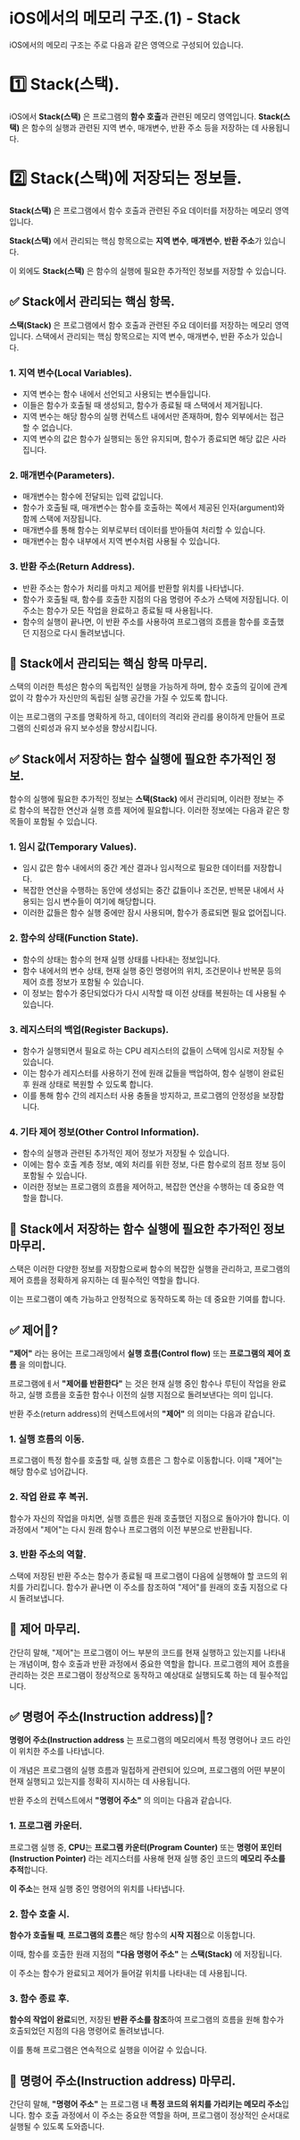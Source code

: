 # iOS에서의 메모리 구조.(1) - Stack

iOS에서의 메모리 구조는 주로 다음과 같은 영역으로 구성되어 있습니다.

# 1️⃣ Stack(스택).

iOS에서 **Stack(스택)** 은 프로그램의 **함수 호출**과 관련된 메모리 영역입니다.
**Stack(스택)** 은 함수의 실행과 관련된 지역 변수, 매개변수, 반환 주소 등을 저장하는 데 사용됩니다.

# 2️⃣ Stack(스택)에 저장되는 정보들.

**Stack(스택)** 은 프로그램에서 함수 호출과 관련된 주요 데이터를 저장하는 메모리 영역입니다.

**Stack(스택)** 에서 관리되는 핵심 항목으로는 **지역 변수**, **매개변수**, **반환 주소**가 있습니다.

이 외에도 **Stack(스택)** 은 함수의 실행에 필요한 추가적인 정보를 저장할 수 있습니다.

## ✅ Stack에서 관리되는 핵심 항목.

**스택(Stack)** 은 프로그램에서 함수 호출과 관련된 주요 데이터를 저장하는 메모리 영역입니다.
스택에서 관리되는 핵심 항목으로는 지역 변수, 매개변수, 반환 주소가 있습니다.

### 1. 지역 변수(Local Variables).
- 지역 변수는 함수 내에서 선언되고 사용되는 변수들입니다.
- 이들은 함수가 호출될 때 생성되고, 함수가 종료될 때 스택에서 제거됩니다.
- 지역 변수는 해당 함수의 실행 컨텍스트 내에서만 존재하며, 함수 외부에서는 접근할 수 없습니다.
- 지역 변수의 값은 함수가 실행되는 동안 유지되며, 함수가 종료되면 해당 값은 사라집니다.

### 2. 매개변수(Parameters).
- 매개변수는 함수에 전달되는 입력 값입니다.
- 함수가 호출될 때, 매개변수는 함수를 호출하는 쪽에서 제공된 인자(argument)와 함께 스택에 저장됩니다.
- 매개변수를 통해 함수는 외부로부터 데이터를 받아들여 처리할 수 있습니다.
- 매개변수는 함수 내부에서 지역 변수처럼 사용될 수 있습니다.

### 3. 반환 주소(Return Address).
- 반환 주소는 함수가 처리를 마치고 제어를 반환할 위치를 나타냅니다.
- 함수가 호출될 때, 함수를 호출한 지점의 다음 명령어 주소가 스택에 저장됩니다. 이 주소는 함수가 모든 작업을 완료하고 종료될 때 사용됩니다.
- 함수의 실행이 끝나면, 이 반환 주소를 사용하여 프로그램의 흐름을 함수를 호출했던 지점으로 다시 돌려보냅니다.

## 🙌 Stack에서 관리되는 핵심 항목 마무리.

스택의 이러한 특성은 함수의 독립적인 실행을 가능하게 하며, 함수 호출의 깊이에 관계없이 각 함수가 자신만의 독립된 실행 공간을 가질 수 있도록 합니다.

이는 프로그램의 구조를 명확하게 하고, 데이터의 격리와 관리를 용이하게 만들어 프로그램의 신뢰성과 유지 보수성을 향상시킵니다.

## ✅ Stack에서 저장하는 함수 실행에 필요한 추가적인 정보.

함수의 실행에 필요한 추가적인 정보는 **스택(Stack)** 에서 관리되며, 이러한 정보는 주로 함수의 복잡한 연산과 실행 흐름 제어에 필요합니다.
이러한 정보에는 다음과 같은 항목들이 포함될 수 있습니다.

### 1. 임시 값(Temporary Values).

- 임시 값은 함수 내에서의 중간 계산 결과나 임시적으로 필요한 데이터를 저장합니다.
- 복잡한 연산을 수행하는 동안에 생성되는 중간 값들이나 조건문, 반복문 내에서 사용되는 임시 변수들이 여기에 해당합니다.
- 이러한 값들은 함수 실행 중에만 잠시 사용되며, 함수가 종료되면 필요 없어집니다.

### 2. 함수의 상태(Function State).

- 함수의 상태는 함수의 현재 실행 상태를 나타내는 정보입니다.
- 함수 내에서의 변수 상태, 현재 실행 중인 명령어의 위치, 조건문이나 반복문 등의 제어 흐름 정보가 포함될 수 있습니다.
- 이 정보는 함수가 중단되었다가 다시 시작할 때 이전 상태를 복원하는 데 사용될 수 있습니다.

### 3. 레지스터의 백업(Register Backups).

- 함수가 실행되면서 필요로 하는 CPU 레지스터의 값들이 스택에 임시로 저장될 수 있습니다.
- 이는 함수가 레지스터를 사용하기 전에 원래 값들을 백업하여, 함수 실행이 완료된 후 원래 상태로 복원할 수 있도록 합니다.
- 이를 통해 함수 간의 레지스터 사용 충돌을 방지하고, 프로그램의 안정성을 보장합니다.

### 4. 기타 제어 정보(Other Control Information).

- 함수의 실행과 관련된 추가적인 제어 정보가 저장될 수 있습니다.
- 이에는 함수 호출 계층 정보, 예외 처리를 위한 정보, 다른 함수로의 점프 정보 등이 포함될 수 있습니다.
- 이러한 정보는 프로그램의 흐름을 제어하고, 복잡한 연산을 수행하는 데 중요한 역할을 합니다.

## 🙌 Stack에서 저장하는 함수 실행에 필요한 추가적인 정보 마무리.

스택은 이러한 다양한 정보를 저장함으로써 함수의 복잡한 실행을 관리하고, 프로그램의 제어 흐름을 정확하게 유지하는 데 필수적인 역할을 합니다.

이는 프로그램이 예측 가능하고 안정적으로 동작하도록 하는 데 중요한 기여를 합니다.

## ✅ 제어🤔?

**"제어"** 라는 용어는 프로그래밍에서 **실행 흐름(Control flow)** 또는 **프로그램의 제어 흐름** 을 의미합니다.

프로그램에ㅔ서 **"제어를 반환한다"** 는 것은 현재 실행 중인 함수나 루틴이 작업을 완료하고, 실행 흐름을 호출한 함수나 이전의 실행 지점으로 돌려보낸다는 의미 입니다.

반환 주소(return address)의 컨텍스트에서의 **"제어"** 의 의미는 다음과 같습니다.

### 1. 실행 흐름의 이동.

프로그램이 특정 함수를 호출할 때, 실행 흐름은 그 함수로 이동합니다. 이때 "제어"는 해당 함수로 넘어갑니다.

### 2. 작업 완료 후 복귀.

함수가 자신의 작업을 마치면, 실행 흐름은 원래 호출했던 지점으로 돌아가야 합니다.
이 과정에서 "제어"는 다시 원래 함수나 프로그램의 이전 부분으로 반환됩니다.

### 3. 반환 주소의 역할.

스택에 저장된 반환 주소는 함수가 종료될 때 프로그램이 다음에 실행해야 할 코드의 위치를 가리킵니다.
함수가 끝나면 이 주소를 참조하여 "제어"를 원래의 호출 지점으로 다시 돌려보냅니다.

## 🙌 제어 마무리.

간단히 말해, "제어"는 프로그램이 어느 부분의 코드를 현재 실행하고 있는지를 나타내는 개념이며, 함수 호출과 반환 과정에서 중요한 역할을 합니다. 프로그램의 제어 흐름을 관리하는 것은 프로그램이 정상적으로 동작하고 예상대로 실행되도록 하는 데 필수적입니다.

## ✅ 명령어 주소(Instruction address)🤔?

**명령어 주소(Instruction address** 는 프로그램의 메모리에서 특정 명령어나 코드 라인이 위치한 주소를 나타냅니다.

이 개념은 프로그램의 실행 흐름과 밀접하게 관련되어 있으며, 프로그램의 어떤 부분이 현재 실행되고 있는지를 정확히 지시하는 데 사용됩니다.

반환 주소의 컨텍스트에서 **"명령어 주소"** 의 의미는 다음과 같습니다.

### 1. 프로그램 카운터.

프로그램 실행 중, **CPU**는 **프로그램 카운터(Program Counter)** 또는 **명령어 포인터(Instruction Pointer)** 라는 레지스터를 사용해 현재 실행 중인 코드의 **메모리 주소를 추적**합니다.

**이 주소**는 현재 실행 중인 명령어의 위치를 나타냅니다.

### 2. 함수 호출 시.

**함수가 호출될 때**, **프로그램의 흐름**은 해당 함수의 **시작 지점**으로 이동합니다.

이때, 함수를 호출한 원래 지점의 **"다음 명령어 주소"** 는 **스택(Stack)** 에 저장됩니다.

이 주소는 함수가 완료되고 제어가 들어갈 위치를 나타내는 데 사용됩니다.

### 3. 함수 종료 후.

**함수의 작업이 완료**되면, 저장된 **반환 주소를 참조**하여 프로그램의 흐름을 원해 함수가 호출되었던 지점의 다음 명령어로 돌려보냅니다.

이를 통해 프로그램은 연속적으로 실행을 이어갈 수 있습니다.

## 🙌 명령어 주소(Instruction address) 마무리.

간단히 말해, **"명령어 주소"** 는 프로그램 내 **특정 코드의 위치를 가리키는 메모리 주소**입니다.
함수 호출 과정에서 이 주소는 중요한 역할을 하며, 프로그램이 정상적인 순서대로 실행될 수 있도록 도와줍니다.

